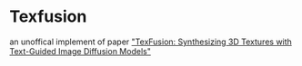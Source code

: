# Texfusion
an unoffical implement of paper ["TexFusion: Synthesizing 3D Textures with Text-Guided Image Diffusion Models"](https://openaccess.thecvf.com/content/ICCV2023/papers/Cao_TexFusion_Synthesizing_3D_Textures_with_Text-Guided_Image_Diffusion_Models_ICCV_2023_paper.pdf)
